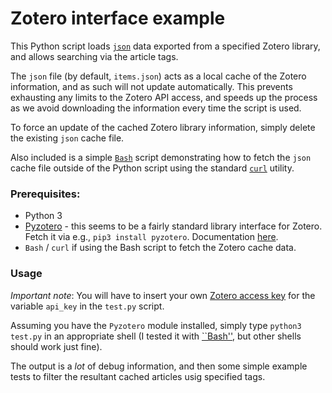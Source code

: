 # Zotero interface example

This Python script loads [``json``](https://www.json.org/json-en.html) data exported from a specified Zotero library, and allows searching via the article tags.

The ``json`` file (by default, ``items.json``) acts as a local cache of the Zotero information, and as such will not update automatically. This prevents exhausting any limits to the Zotero API access, and speeds up the process as we avoid downloading the information every time the script is used.

To force an update of the cached Zotero library information, simply delete the existing ``json`` cache file.

Also included is a simple [``Bash``](https://www.gnu.org/software/bash/) script demonstrating how to fetch the ``json`` cache file outside of the Python script using the standard [``curl``](https://curl.se) utility.

### Prerequisites:

- Python 3
- [Pyzotero](https://github.com/urschrei/pyzotero) - this seems to be a fairly standard library interface for Zotero. Fetch it via e.g., ``pip3 install pyzotero``. Documentation [here](https://pyzotero.readthedocs.io/en/latest/).
- ``Bash`` / ``curl`` if using the Bash script to fetch the Zotero cache data.

### Usage

*Important note*: You will have to insert your own [Zotero access key](https://www.zotero.org/support/dev/web_api/v3/basics) for the variable ``api_key`` in the ``test.py`` script.

Assuming you have the ``Pyzotero`` module installed, simply type ``python3 test.py`` in an appropriate shell (I tested it with [``Bash''](https://www.gnu.org/software/bash/), but other shells should work just fine).

The output is a _lot_ of debug information, and then some simple example tests to filter the resultant cached articles usig specified tags.